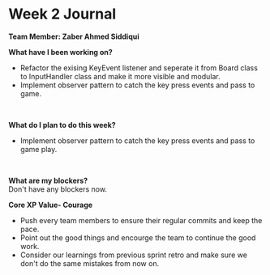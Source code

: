 

# Week 2 Journal

<b>Team Member: Zaber Ahmed Siddiqui</b>

<b>What have I been working on? </b>
<br>
* Refactor the exising KeyEvent listener and seperate it from Board class to InputHandler class and make it more visible and modular.
* Implement observer pattern to catch the key press events and pass to game.
</br>


<b>What do I plan to do this week? </b>
<br>
* Implement observer pattern to catch the key press events and pass to game play.
<br>


<b>What are my blockers? </b>
<br>
Don't have any blockers now.
</br>

<b>Core XP Value- Courage </b>
<br>
* Push every team members to ensure their regular commits and keep the pace.
* Point out the good things and encourge the team to continue the good work.
* Consider our learnings from previous sprint retro and make sure we don't do the same mistakes from now on. 
</br>
